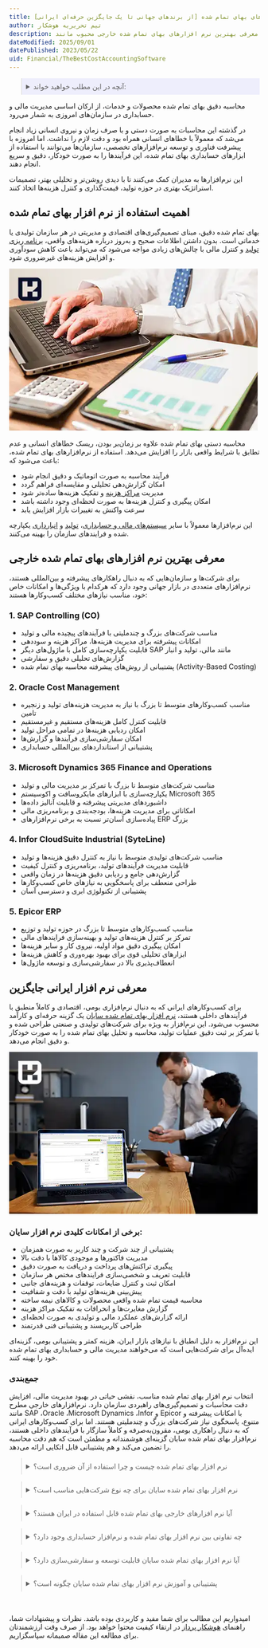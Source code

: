 ```yaml
---
title: لیست بهترین نرم افزارهای بهای تمام شده [از برندهای جهانی تا یک جایگزین حرفه‌ای ایرانی]
author: تیم تحریریه هوشکار
description: معرفی بهترین نرم افزارهای بهای تمام شده خارجی محبوب مانند SAP ،Oracle و CostPerform به همراه بررسی دقیق امکانات آن‌ها و در پایان معرفی یک جایگزین قدرتمند ایرانی؛ نرم‌افزار بهای تمام شده سایان، متناسب با نیازهای کسب‌وکارهای تولیدی و صنعتی.
dateModified: 2025/09/01
datePublished: 2023/05/22
uid: Financial/TheBestCostAccountingSoftware
---
```


<blockquote style="background-color:#eeeefc; padding:0.5rem">
  <details>
    <summary>آنچه در این مطلب خواهید خواند:</summary>
    <ul>
      <li>اهمیت استفاده از نرم افزار بهای تمام شده</li>
      <li>معرفی بهترین نرم افزارهای بهای تمام شده خارجی
        <ul>
          <li>نرم افزار بهای تمام شده SAP</li>
          <li>نرم افزار بهای تمام شده Oracle</li>
          <li>نرم افزار بهای تمام شده Microsoft Dynamics</li>
          <li>نرم افزار بهای تمام شده NetSuite</li>
          <li>نرم افزار بهای تمام شده Infor</li>
        </ul>
      </li>
      <li>معرفی نرم افزار ایرانی جایگزین</li>
      <li>جمع‌بندی</li>
      <li>سوالات متداول (FAQ)</li>
    </ul>
  </details>
</blockquote>

محاسبه دقیق بهای تمام شده محصولات و خدمات، از ارکان اساسی مدیریت مالی و حسابداری در سازمان‌های امروزی به شمار می‌رود.

در گذشته این محاسبات به صورت دستی و با صرف زمان و نیروی انسانی زیاد انجام می‌شد که معمولاً با خطاهای انسانی همراه بود و دقت لازم را نداشت. اما امروزه با پیشرفت فناوری و توسعه نرم‌افزارهای تخصصی، سازمان‌ها می‌توانند با استفاده از ابزارهای حسابداری بهای تمام شده، این فرآیندها را به صورت خودکار، دقیق و سریع انجام دهند.

این نرم‌افزارها به مدیران کمک می‌کنند تا با دیدی روشن‌تر و تحلیلی بهتر، تصمیمات استراتژیک بهتری در حوزه تولید، قیمت‌گذاری و کنترل هزینه‌ها اتخاذ کنند.

## اهمیت استفاده از نرم افزار بهای تمام شده

بهای تمام شده دقیق، مبنای تصمیم‌گیری‌های اقتصادی و مدیریتی در هر سازمان تولیدی یا خدماتی است. بدون داشتن اطلاعات صحیح و به‌روز درباره هزینه‌های واقعی، <a href="https://www.hooshkar.com/Wiki/Production/ProductionPlanning" target="_blank">برنامه ریزی تولید</a> و کنترل مالی با چالش‌های زیادی مواجه می‌شود که می‌تواند باعث کاهش سودآوری و افزایش هزینه‌های غیرضروری شود.

![بهترین نرم افزار بهای تمام شده](./Images/TheBestCostAccounting-02.webp)

محاسبه دستی بهای تمام شده علاوه بر زمان‌بر بودن، ریسک خطاهای انسانی و عدم تطابق با شرایط واقعی بازار را افزایش می‌دهد. استفاده از نرم‌افزارهای بهای تمام شده، باعث می‌شود که:

- فرآیند محاسبه به صورت اتوماتیک و دقیق انجام شود
- امکان گزارش‌دهی تحلیلی و مقایسه‌ای فراهم گردد
- مدیریت <a href="https://www.hooshkar.com/Wiki/Financial/CostCenters" target="_blank">مراکز هزینه</a> و تفکیک هزینه‌ها ساده‌تر شود
- امکان پیگیری و کنترل هزینه‌ها به صورت لحظه‌ای وجود داشته باشد
- سرعت واکنش به تغییرات بازار افزایش یابد

این نرم‌افزارها معمولاً با سایر <a href="https://www.hooshkar.com/Software/Sayan/Module/Accounting" target="_blank">سیستم‌های مالی و حسابداری</a>، <a href="https://www.hooshkar.com/Software/Fennec/Module/ProductionPlanning" target="_blank">تولید</a> و <a href="https://www.hooshkar.com/Software/Sayan/Module/Inventory" target="_blank">انبارداری</a> یکپارچه شده و فرایندهای سازمان را بهینه می‌کنند.

## معرفی بهترین نرم افزارهای بهای تمام شده خارجی

برای شرکت‌ها و سازمان‌هایی که به دنبال راهکارهای پیشرفته و بین‌المللی هستند، نرم‌افزارهای متعددی در بازار جهانی وجود دارد که هرکدام با ویژگی‌ها و امکانات خاص خود، مناسب نیازهای مختلف کسب‌وکارها هستند:

### 1. SAP Controlling (CO)

- مناسب شرکت‌های بزرگ و چندملیتی با فرآیندهای پیچیده مالی و تولید
- امکانات پیشرفته برای مدیریت هزینه‌ها، مراکز هزینه و سوددهی
- قابلیت یکپارچه‌سازی کامل با ماژول‌های دیگر SAP مانند مالی، تولید و انبار
- گزارش‌های تحلیلی دقیق و سفارشی
- پشتیبانی از روش‌های پیشرفته محاسبه بهای تمام شده (Activity-Based Costing)

### 2. Oracle Cost Management

- مناسب کسب‌وکارهای متوسط تا بزرگ با نیاز به مدیریت هزینه‌های تولید و زنجیره تامین
- قابلیت کنترل کامل هزینه‌های مستقیم و غیرمستقیم
- امکان ردیابی هزینه‌ها در تمامی مراحل تولید
- امکان سفارشی‌سازی فرآیندها و گزارش‌ها
- پشتیبانی از استانداردهای بین‌المللی حسابداری

### 3. Microsoft Dynamics 365 Finance and Operations

- مناسب شرکت‌های متوسط تا بزرگ با تمرکز بر مدیریت مالی و تولید
- یکپارچه‌سازی با ابزارهای مایکروسافت و اکوسیستم Microsoft 365
- داشبوردهای مدیریتی پیشرفته و قابلیت آنالیز داده‌ها
- امکاناتی برای مدیریت هزینه‌ها، بودجه‌بندی و برنامه‌ریزی مالی
- پیاده‌سازی آسان‌تر نسبت به برخی نرم‌افزارهای ERP بزرگ

### 4. Infor CloudSuite Industrial (SyteLine)

- مناسب شرکت‌های تولیدی متوسط با نیاز به کنترل دقیق هزینه‌ها و تولید
- قابلیت مدیریت فرآیندهای تولید، برنامه‌ریزی و کنترل کیفیت
- گزارش‌دهی جامع و ردیابی دقیق هزینه‌ها در زمان واقعی
- طراحی منعطف برای پاسخگویی به نیازهای خاص کسب‌وکارها
- پشتیبانی از تکنولوژی ابری و دسترسی آسان

### 5. Epicor ERP

- مناسب کسب‌وکارهای متوسط تا بزرگ در حوزه تولید و توزیع
- تمرکز بر کنترل هزینه‌های تولید و بهینه‌سازی فرایندهای مالی
- امکان پیگیری دقیق مواد اولیه، نیروی کار و سایر هزینه‌ها
- ابزارهای تحلیلی قوی برای بهبود بهره‌وری و کاهش هزینه‌ها
- انعطاف‌پذیری بالا در سفارشی‌سازی و توسعه ماژول‌ها

## معرفی نرم افزار ایرانی جایگزین

برای کسب‌وکارهای ایرانی که به دنبال نرم‌افزاری بومی، اقتصادی و کاملاً منطبق با فرآیندهای داخلی هستند، <a href="https://www.hooshkar.com/Software/Fennec/Module/Costing" target="_blank">نرم افزار بهای تمام شده سایان</a> یک گزینه حرفه‌ای و کارآمد محسوب می‌شود. این نرم‌افزار به ویژه برای شرکت‌های تولیدی و صنعتی طراحی شده و با تمرکز بر ثبت دقیق عملیات تولید، محاسبه و تحلیل بهای تمام شده را به صورت خودکار و دقیق انجام می‌دهد.

![سایان، بهترین نرم افزار حسابداری بهای تمام شده](./Images/TheBestCostAccounting-01.webp)

### برخی از امکانات کلیدی نرم افزار سایان:

- پشتیبانی از چند شرکت و چند کاربر به صورت همزمان
- مدیریت فاکتورها و موجودی کالاها با دقت بالا
- پیگیری تراکنش‌های پرداخت و دریافت به صورت دقیق
- قابلیت تعریف و شخصی‌سازی فرایندهای مختص هر سازمان
- امکان ثبت و کنترل ضایعات، توقفات و هزینه‌های جانبی
- پیش‌بینی هزینه‌های تولید با دقت و شفافیت
- محاسبه قیمت تمام شده واقعی محصولات و کالاهای نیمه ساخته
- گزارش مغایرت‌ها و انحرافات به تفکیک مراکز هزینه
- ارائه گزارش‌های عملکرد مالی و تولیدی به صورت لحظه‌ای
- طراحی کاربرپسند و پشتیبانی فنی قدرتمند

این نرم‌افزار به دلیل انطباق با نیازهای بازار ایران، هزینه کمتر و پشتیبانی بومی، گزینه‌ای ایده‌آل برای شرکت‌هایی است که می‌خواهند مدیریت مالی و حسابداری بهای تمام شده خود را بهینه کنند.

### جمع‌بندی
انتخاب نرم افزار بهای تمام شده مناسب، نقشی حیاتی در بهبود مدیریت مالی، افزایش دقت محاسبات و تصمیم‌گیری‌های راهبردی سازمان دارد. نرم‌افزارهای خارجی مطرح مانند SAP ،Oracle ،Microsoft Dynamics ،Infor و Epicor با امکانات پیشرفته و متنوع، پاسخگوی نیاز شرکت‌های بزرگ و چندملیتی هستند. اما برای کسب‌وکارهای ایرانی که به دنبال راهکاری بومی، مقرون‌به‌صرفه و کاملاً سازگار با فرآیندهای داخلی هستند، نرم‌افزار بهای تمام شده سایان گزینه‌ای هوشمندانه و مطمئن است که هم دقت محاسبه را تضمین می‌کند و هم پشتیبانی قابل اتکایی ارائه می‌دهد.

<blockquote style="padding:0.5rem">
  <details>
    <summary>نرم افزار بهای تمام شده چیست و چرا استفاده از آن ضروری است؟</summary>
    <ul>
      <li>این نرم‌افزارها ابزارهایی تخصصی برای محاسبه دقیق هزینه‌های تولید و خدمات هستند که به مدیران کمک می‌کنند تصمیم‌گیری‌های مالی و تولیدی بهتری داشته باشند و خطاهای انسانی را کاهش دهند.</li>
    </ul>
  </details>
</blockquote>

<blockquote style="padding:0.5rem; margin-top:0.5rem;">
  <details>
    <summary>نرم افزار بهای تمام شده سایان برای چه نوع شرکت‌هایی مناسب است؟</summary>
    <ul>
      <li>این نرم افزار بیشتر مناسب شرکت‌های تولیدی و صنعتی با نیاز به ثبت دقیق عملیات تولید و کنترل هزینه‌هاست و می‌تواند برای کسب‌وکارهای کوچک تا بزرگ قابل استفاده باشد.</li>
    </ul>
  </details>
</blockquote>

<blockquote style="padding:0.5rem; margin-top:0.5rem;">
  <details>
    <summary>آیا نرم افزارهای خارجی بهای تمام شده قابل استفاده در ایران هستند؟</summary>
    <ul>
      <li>بله، اما معمولاً هزینه بالاتر، پیچیدگی‌های پیاده‌سازی و عدم انطباق کامل با فرآیندهای داخلی ایران از معایب آن‌هاست که نرم‌افزارهای بومی مانند سایان این مشکلات را رفع کرده‌اند.</li>
    </ul>
  </details>
</blockquote>

<blockquote style="padding:0.5rem; margin-top:0.5rem;">
  <details>
    <summary>چه تفاوتی بین نرم افزار بهای تمام شده و نرم‌افزار حسابداری وجود دارد؟</summary>
    <ul>
      <li>نرم‌افزار بهای تمام شده به صورت تخصصی روی محاسبه هزینه‌های تولید و خدمات تمرکز دارد، در حالی که نرم‌افزار حسابداری شامل کل عملیات مالی و حسابداری سازمان است. البته بسیاری از نرم‌افزارهای بهای تمام شده قابلیت یکپارچه‌سازی با حسابداری را دارند.</li>
    </ul>
  </details>
</blockquote>

<blockquote style="padding:0.5rem; margin-top:0.5rem;">
  <details>
    <summary>آیا نرم افزار بهای تمام شده سایان قابلیت توسعه و سفارشی‌سازی دارد؟</summary>
    <ul>
      <li>بله، نرم‌افزار سایان به دلیل انعطاف‌پذیری بالا می‌تواند بر اساس نیازهای خاص هر سازمان، شخصی‌سازی و توسعه یابد.</li>
    </ul>
  </details>
</blockquote>

<blockquote style="padding:0.5rem; margin-top:0.5rem;">
  <details>
    <summary>پشتیبانی و آموزش نرم افزار بهای تمام شده سایان چگونه است؟</summary>
    <ul>
      <li>تیم فنی سایان پشتیبانی کامل و آموزش‌های تخصصی را در طول فرآیند پیاده‌سازی و پس از آن به کاربران ارائه می‌دهد.</li>
    </ul>
  </details>
</blockquote>
</br>

امیدواریم این مطالب برای شما مفید و کاربردی بوده باشد. نظرات و پیشنهادات شما، راهنمای <a href="https://www.hooshkar.com" target="_blank">هوشکار پرداز</a> در ارتقاء کیفیت محتوا خواهد بود. از صرف وقت ارزشمندتان برای مطالعه این مقاله صمیمانه سپاسگزاریم.